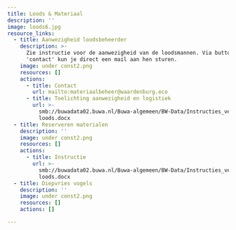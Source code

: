 ```yaml
---
title: Loods & Materiaal
description: ''
image: loods6.jpg
resource_links:
  - title: Aanwezigheid loodsbeheerder
    description: >-
      Zie instructie voor de aanwezigheid van de loodsmannen. Via button
      'contact' kun je direct een mail aan hen sturen.
    image: under const2.png
    resources: []
    actions:
      - title: Contact
        url: mailto:materiaalbeheer@waardenburg.eco
      - title: Toelichting aanwezigheid en logistiek
        url: >-
          smb://buwadata02.buwa.nl/Buwa-algemeen/BW-Data/Instructies_veldformulieren_handleidingen/Loods/Logistiek
          loods.docx
  - title: Reserveren materialen
    description: ''
    image: under const2.png
    resources: []
    actions:
      - title: Instructie
        url: >-
          smb://buwadata02.buwa.nl/Buwa-algemeen/BW-Data/Instructies_veldformulieren_handleidingen/Loods/Logistiek
          loods.docx
  - title: Diepvries vogels
    description: ''
    image: under const2.png
    resources: []
    actions: []

---
```












